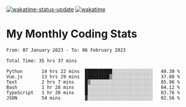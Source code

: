 [![wakatime-status-update](https://github.com/noopurphalak/noopurphalak/workflows/wakatime-status-update/badge.svg)](https://github.com/noopurphalak/noopurphalak/actions/workflows/main.yml)
[![wakatime](https://wakatime.com/badge/user/80ace140-ef40-4fdd-b8ed-f3be3d2e1aea.svg)](https://wakatime.com/@80ace140-ef40-4fdd-b8ed-f3be3d2e1aea)

# My Monthly Coding Stats

<!--START_SECTION:waka-->

```text
From: 07 January 2023 - To: 06 February 2023

Total Time: 35 hrs 37 mins

Python       14 hrs 22 mins  ██████████░░░░░░░░░░░░░░░   40.30 %
Vue.js       13 hrs 29 mins  █████████▒░░░░░░░░░░░░░░░   37.80 %
Text         2 hrs 7 mins    █▒░░░░░░░░░░░░░░░░░░░░░░░   05.96 %
Bash         1 hr 28 mins    █░░░░░░░░░░░░░░░░░░░░░░░░   04.12 %
TypeScript   1 hr 20 mins    █░░░░░░░░░░░░░░░░░░░░░░░░   03.76 %
JSON         54 mins         ▓░░░░░░░░░░░░░░░░░░░░░░░░   02.56 %
```

<!--END_SECTION:waka-->
